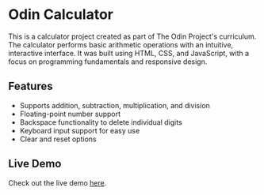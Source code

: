 # Odin Calculator

This is a calculator project created as part of The Odin Project's curriculum. The calculator performs basic arithmetic operations with an intuitive, interactive interface. It was built using HTML, CSS, and JavaScript, with a focus on programming fundamentals and responsive design.

## Features
- Supports addition, subtraction, multiplication, and division
- Floating-point number support
- Backspace functionality to delete individual digits
- Keyboard input support for easy use
- Clear and reset options

## Live Demo
Check out the live demo [here](https://eldangold.github.io/odin-calculator).
